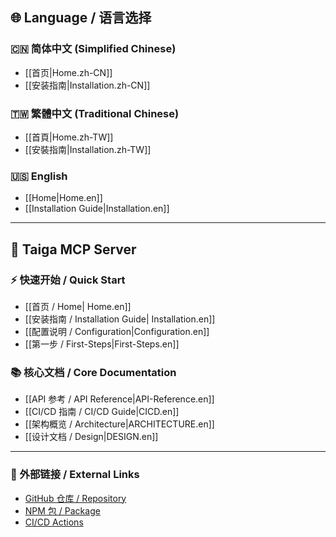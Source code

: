 ## 🌐 Language / 语言选择

### 🇨🇳 简体中文 (Simplified Chinese)
* [[首页|Home.zh-CN]]
* [[安装指南|Installation.zh-CN]]

### 🇹🇼 繁體中文 (Traditional Chinese)
* [[首頁|Home.zh-TW]]
* [[安裝指南|Installation.zh-TW]]

### 🇺🇸 English
* [[Home|Home.en]]
* [[Installation Guide|Installation.en]]

---

## 🚀 Taiga MCP Server

### ⚡ 快速开始 / Quick Start
* [[首页 / Home| Home.en]]
* [[安装指南 / Installation Guide| Installation.en]]
* [[配置说明 / Configuration|Configuration.en]]
* [[第一步 / First-Steps|First-Steps.en]]

### 📚 核心文档 / Core Documentation
* [[API 参考 / API Reference|API-Reference.en]]
* [[CI/CD 指南 / CI/CD Guide|CICD.en]]
* [[架构概览 / Architecture|ARCHITECTURE.en]]
* [[设计文档 / Design|DESIGN.en]]

---

### 🔗 外部链接 / External Links
* [GitHub 仓库 / Repository](https://github.com/greddy7574/taigaMcpServer)
* [NPM 包 / Package](https://www.npmjs.com/package/taiga-mcp-server)
* [CI/CD Actions](https://github.com/greddy7574/taigaMcpServer/actions)
